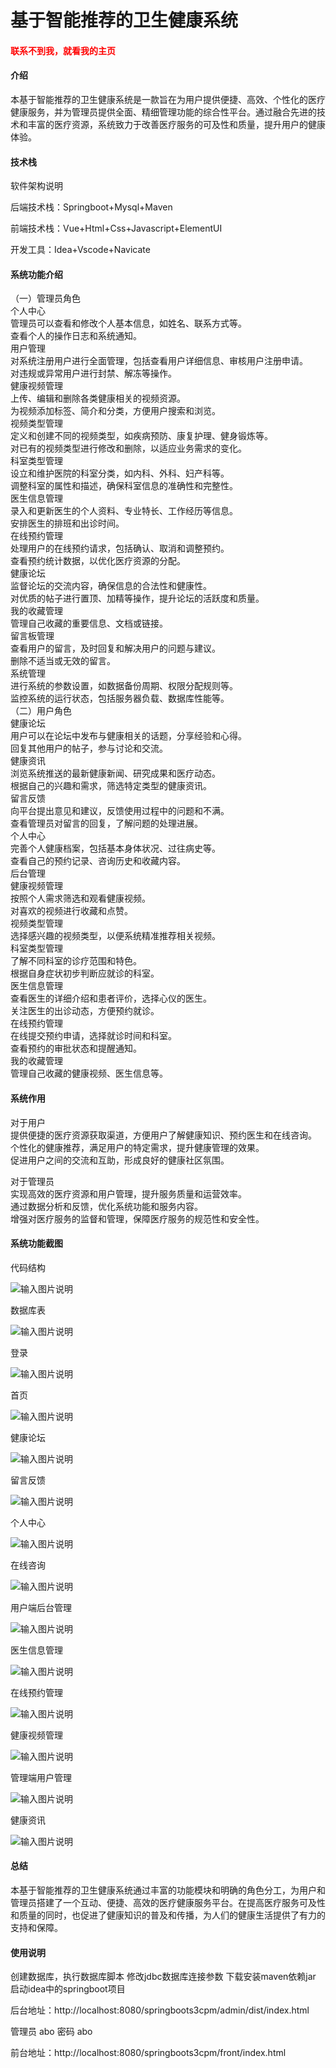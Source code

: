 # 基于智能推荐的卫生健康系统

<h4 style='color:red'>联系不到我，就看我的主页 </h4> 
 
#### 介绍

本基于智能推荐的卫生健康系统是一款旨在为用户提供便捷、高效、个性化的医疗健康服务，并为管理员提供全面、精细管理功能的综合性平台。通过融合先进的技术和丰富的医疗资源，系统致力于改善医疗服务的可及性和质量，提升用户的健康体验。

#### 技术栈
软件架构说明

后端技术栈：Springboot+Mysql+Maven

前端技术栈：Vue+Html+Css+Javascript+ElementUI

开发工具：Idea+Vscode+Navicate

#### 系统功能介绍

（一）管理员角色  
个人中心  
管理员可以查看和修改个人基本信息，如姓名、联系方式等。  
查看个人的操作日志和系统通知。  
用户管理  
对系统注册用户进行全面管理，包括查看用户详细信息、审核用户注册申请。  
对违规或异常用户进行封禁、解冻等操作。  
健康视频管理  
上传、编辑和删除各类健康相关的视频资源。  
为视频添加标签、简介和分类，方便用户搜索和浏览。  
视频类型管理  
定义和创建不同的视频类型，如疾病预防、康复护理、健身锻炼等。  
对已有的视频类型进行修改和删除，以适应业务需求的变化。  
科室类型管理  
设立和维护医院的科室分类，如内科、外科、妇产科等。  
调整科室的属性和描述，确保科室信息的准确性和完整性。  
医生信息管理  
录入和更新医生的个人资料、专业特长、工作经历等信息。  
安排医生的排班和出诊时间。  
在线预约管理  
处理用户的在线预约请求，包括确认、取消和调整预约。    
查看预约统计数据，以优化医疗资源的分配。    
健康论坛    
监督论坛的交流内容，确保信息的合法性和健康性。    
对优质的帖子进行置顶、加精等操作，提升论坛的活跃度和质量。    
我的收藏管理    
管理自己收藏的重要信息、文档或链接。  
留言板管理  
查看用户的留言，及时回复和解决用户的问题与建议。  
删除不适当或无效的留言。  
系统管理  
进行系统的参数设置，如数据备份周期、权限分配规则等。  
监控系统的运行状态，包括服务器负载、数据库性能等。  
（二）用户角色  
健康论坛  
用户可以在论坛中发布与健康相关的话题，分享经验和心得。  
回复其他用户的帖子，参与讨论和交流。  
健康资讯  
浏览系统推送的最新健康新闻、研究成果和医疗动态。  
根据自己的兴趣和需求，筛选特定类型的健康资讯。  
留言反馈  
向平台提出意见和建议，反馈使用过程中的问题和不满。  
查看管理员对留言的回复，了解问题的处理进展。  
个人中心  
完善个人健康档案，包括基本身体状况、过往病史等。  
查看自己的预约记录、咨询历史和收藏内容。  
后台管理   
健康视频管理  
按照个人需求筛选和观看健康视频。  
对喜欢的视频进行收藏和点赞。  
视频类型管理  
选择感兴趣的视频类型，以便系统精准推荐相关视频。  
科室类型管理  
了解不同科室的诊疗范围和特色。  
根据自身症状初步判断应就诊的科室。  
医生信息管理  
查看医生的详细介绍和患者评价，选择心仪的医生。  
关注医生的出诊动态，方便预约就诊。  
在线预约管理  
在线提交预约申请，选择就诊时间和科室。  
查看预约的审批状态和提醒通知。  
我的收藏管理  
管理自己收藏的健康视频、医生信息等。  

#### 系统作用

对于用户  
提供便捷的医疗资源获取渠道，方便用户了解健康知识、预约医生和在线咨询。  
个性化的健康推荐，满足用户的特定需求，提升健康管理的效果。  
促进用户之间的交流和互助，形成良好的健康社区氛围。  

对于管理员  
实现高效的医疗资源和用户管理，提升服务质量和运营效率。  
通过数据分析和反馈，优化系统功能和服务内容。  
增强对医疗服务的监督和管理，保障医疗服务的规范性和安全性。  

#### 系统功能截图

代码结构

![输入图片说明](images/1cfdef4d4e148ba2c6848889094e417.png)

数据库表

![输入图片说明](images/4168116b31765bbb5d47b6eb056cb59.png)

登录

![输入图片说明](images/b1ec5950e8c97f5af1dbdde9757271a.png)

首页

![输入图片说明](images/cea80b9b6e3bed573218e99d44874d7.png)

健康论坛

![输入图片说明](images/b8b4bbd26d7759af94158a7c9e71af5.png)

留言反馈

![输入图片说明](images/0bdccfb873a10473b9f527032f6701f.png)

个人中心

![输入图片说明](images/f3b98267051986448265d6cbec79fb1.png)

在线咨询

![输入图片说明](images/b47e47c3abb7b8956cfc47c8f56c0dd.png)

用户端后台管理

![输入图片说明](images/66af23f695f29922bccb618035675d6.png)

医生信息管理

![输入图片说明](images/dd65f4a8eae35e46691ab2f45d82e47.png)

在线预约管理

![输入图片说明](images/44fda425723ab4b4ca6c9d1d6b9b49f.png)

健康视频管理

![输入图片说明](images/0092164939c57f4f29851e290684afb.png)

管理端用户管理

![输入图片说明](images/168db115a9246084ad2c9d7f6b8aae2.png)

健康资讯

![输入图片说明](images/005ee59e7324a225db88879132abef1.png)

#### 总结

本基于智能推荐的卫生健康系统通过丰富的功能模块和明确的角色分工，为用户和管理员搭建了一个互动、便捷、高效的医疗健康服务平台。在提高医疗服务可及性和质量的同时，也促进了健康知识的普及和传播，为人们的健康生活提供了有力的支持和保障。

#### 使用说明

创建数据库，执行数据库脚本 修改jdbc数据库连接参数 下载安装maven依赖jar 启动idea中的springboot项目

后台地址：http://localhost:8080/springboots3cpm/admin/dist/index.html

管理员  abo 密码 abo

前台地址：http://localhost:8080/springboots3cpm/front/index.html

